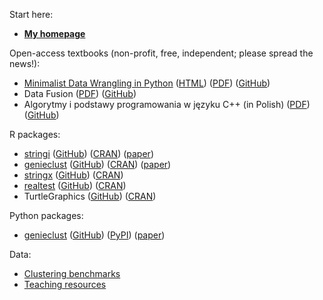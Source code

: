 Start here:

* **[My homepage](https://www.gagolewski.com/)**

Open-access textbooks (non-profit, free, independent; please spread the news!):

* [Minimalist Data Wrangling in Python](https://datawranglingpy.gagolewski.com/)
  ([HTML](https://datawranglingpy.gagolewski.com/))
  ([PDF](https://datawranglingpy.gagolewski.com/datawranglingpy.pdf))
  ([GitHub](https://github.com/gagolews/datawranglingpy))
* Data Fusion 
  ([PDF](https://raw.githubusercontent.com/gagolews/datafusion/master/datafusion.pdf)) 
  ([GitHub](https://github.com/gagolews/datafusion))
* Algorytmy i podstawy programowania w języku C++ (in Polish)
  ([PDF](https://raw.githubusercontent.com/gagolews/aipp/master/aipp.pdf)) 
  ([GitHub](https://github.com/gagolews/aipp))

R packages:

* [stringi](https://stringi.gagolewski.com/) 
  ([GitHub](https://github.com/gagolews/stringi))
  ([CRAN](https://cran.r-project.org/package=stringi)) 
  ([paper](https://doi.org/10.18637/jss.v103.i02))
* [genieclust](https://genieclust.gagolewski.com/)
  ([GitHub](https://github.com/gagolews/genieclust))
  ([CRAN](https://cran.r-project.org/package=genieclust)) 
  ([paper](https://doi.org/10.1016/j.softx.2021.100722))
* [stringx](https://stringx.gagolewski.com/)
  ([GitHub](https://github.com/gagolews/stringx))
  ([CRAN](https://cran.r-project.org/package=stringx)) 
* [realtest](https://realtest.gagolewski.com/)
  ([GitHub](https://github.com/gagolews/realtest))
  ([CRAN](https://cran.r-project.org/package=realtest)) 
* TurtleGraphics
  ([GitHub](https://github.com/gagolews/TurtleGraphics))
  ([CRAN](https://cran.r-project.org/package=TurtleGraphics)) 
  
Python packages:

* [genieclust](https://genieclust.gagolewski.com/) 
  ([GitHub](https://github.com/gagolews/genieclust))
  ([PyPI](https://pypi.org/project/genieclust/))
  ([paper](https://doi.org/10.1016/j.softx.2021.100722))

Data:

* [Clustering benchmarks](https://github.com/gagolews/clustering_benchmarks_v1/)
* [Teaching resources](https://github.com/gagolews/teaching_data)
